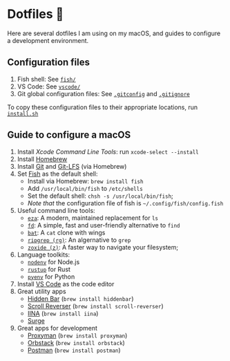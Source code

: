# Dotfiles 🌚

Here are several dotfiles I am using on my macOS, and guides to configure a development environment.

## Configuration files

1. Fish shell: See [`fish/`](./fish/)
2. VS Code: See [`vscode/`](./vscode/)
3. Git global configuration files: See [`.gitconfig`](./.gitconfig) and [`.gitignore`](./.gitignore)

To copy these configuration files to their appropriate locations, run [`install.sh`](./install.sh)

## Guide to configure a macOS

1. Install _Xcode Command Line Tools_: run `xcode-select --install`
2. Install [Homebrew](https://brew.sh)
3. Install [Git](https://git-scm.com) and [Git-LFS](https://git-lfs.github.com) (via Homebrew)
4. Set [Fish](https://fishshell.com) as the default shell:
   - Install via Homebrew: `brew install fish`
   - Add `/usr/local/bin/fish` to `/etc/shells`
   - Set the default shell: `chsh -s /usr/local/bin/fish`;
   - _Note that_ the configuration file of fish is `~/.config/fish/config.fish`
5. Useful command line tools:
   - [`eza`](https://github.com/eza-community/eza): A modern, maintained replacement for `ls`
   - [`fd`](https://github.com/sharkdp/fd): A simple, fast and user-friendly alternative to `find`
   - [`bat`](https://github.com/sharkdp/bat): A `cat` clone with wings
   - [`ripgrep (rg)`](https://github.com/BurntSushi/ripgrep): An algernative to `grep`
   - [`zoxide (z)`](https://github.com/ajeetdsouza/zoxide): A faster way to navigate your filesystem;
6. Language toolkits:
   - [`nodenv`](https://github.com/nodenv/nodenv) for Node.js
   - [`rustup`](https://rustup.rs/) for Rust
   - [`pyenv`](https://github.com/pyenv/pyenv) for Python
   <!-- - [`rbenv`](https://github.com/rbenv/rbenv) for Ruby; -->
7. Install [VS Code](https://code.visualstudio.com) as the code editor
8. Great utility apps
   - [Hidden Bar](https://github.com/dwarvesf/hidden) (`brew install hiddenbar`)
   - [Scroll Reverser](https://pilotmoon.com/scrollreverser/) (`brew install scroll-reverser`)
   - [IINA](https://iina.io/) (`brew install iina`)
   - [Surge](https://nssurge.com/)
9. Great apps for development
   - [Proxyman](https://proxyman.io/) (`brew install proxyman`)
   - [Orbstack](https://orbstack.dev/) (`brew install orbstack`)
   - [Postman](https://postman.com/) (`brew install postman`)
